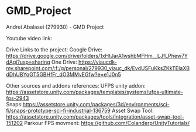 # GMD_Project
Andrei Abalasei (279930) - GMD Project

Youtube video link:

Drive Links to the project: Google Drive: https://drive.google.com/drive/folders/1xHtJarA1wshbMFHm__LJfLPhew7YdAgi?usp=sharing
                            One Drive: https://viaucdk-my.sharepoint.com/:f:/g/personal/279930_viauc_dk/EvdUSFuKksZKkTEIaXBdDhUBYqGT5GBHfFr_dO3MMvEGfw?e=e1J0n5
                            
Other sources and addons references: UFPS unity addon: https://assetstore.unity.com/packages/templates/systems/ufps-ultimate-fps-2943
                                     Snaps:https://assetstore.unity.com/packages/3d/environments/sci-fi/snaps-prototype-sci-fi-industrial-136759
                                     Asset Swap Tool: https://assetstore.unity.com/packages/tools/integration/asset-swap-tool-151202
                                     Parkour FPS movment: https://github.com/Colanderp/UnityTutorials/
